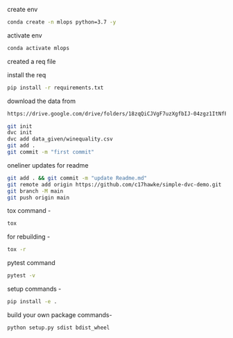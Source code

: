 create env

```bash
conda create -n mlops python=3.7 -y
```

activate env

```bash
conda activate mlops
```

created a req file

install the req

```bash
pip install -r requirements.txt
```

download the data from

```bash
https://drive.google.com/drive/folders/18zqQiCJVgF7uzXgfbIJ-04zgz1ItNfF5?usp=sharing
```

```bash
git init
dvc init 
dvc add data_given/winequality.csv
git add .
git commit -m "first commit"
```

oneliner updates for readme

```bash
git add . && git commit -m "update Readme.md"
git remote add origin https://github.com/c17hawke/simple-dvc-demo.git
git branch -M main
git push origin main
```

tox command -

```bash
tox
```

for rebuilding -

```bash
tox -r 
```
pytest command

```bash
pytest -v
```
setup commands -

```bash
pip install -e . 
```
build your own package commands-

```bash
python setup.py sdist bdist_wheel
```